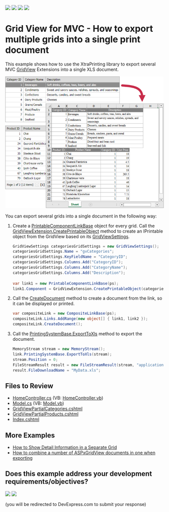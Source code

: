 <!-- default badges list -->
![](https://img.shields.io/endpoint?url=https://codecentral.devexpress.com/api/v1/VersionRange/128551526/14.1.3%2B)
[![](https://img.shields.io/badge/Open_in_DevExpress_Support_Center-FF7200?style=flat-square&logo=DevExpress&logoColor=white)](https://supportcenter.devexpress.com/ticket/details/E3891)
[![](https://img.shields.io/badge/📖_How_to_use_DevExpress_Examples-e9f6fc?style=flat-square)](https://docs.devexpress.com/GeneralInformation/403183)
[![](https://img.shields.io/badge/💬_Leave_Feedback-feecdd?style=flat-square)](#does-this-example-address-your-development-requirementsobjectives)
<!-- default badges end -->

# Grid View for MVC - How to export multiple grids into a single print document

This example shows how to use the XtraPrinting library to export several MVC [GridView](https://docs.devexpress.com/AspNetMvc/8966/components/grid-view) Extensions into a single XLS document.

![Exported Grids](exported-grids.png)

You can export several grids into a single document in the following way:

1. Create a [PrintableComponentLinkBase](https://docs.devexpress.com/CoreLibraries/DevExpress.XtraPrintingLinks.PrintableComponentLinkBase) object for every grid. Call the [GridViewExtension.CreatePrintableObject](https://docs.devexpress.com/AspNetMvc/DevExpress.Web.Mvc.GridViewExtension.CreatePrintableObject(DevExpress.Web.Mvc.GridViewSettings-System.Object)) method to create an IPrintable object from the GridView based on its [GridViewSettings](https://docs.devexpress.com/AspNetMvc/DevExpress.Web.Mvc.GridViewSettings).

    ```cs
    GridViewSettings categoriesGridSettings = new GridViewSettings();
    categoriesGridSettings.Name = "gvCategories";
    categoriesGridSettings.KeyFieldName = "CategoryID";
    categoriesGridSettings.Columns.Add("CategoryID");
    categoriesGridSettings.Columns.Add("CategoryName");
    categoriesGridSettings.Columns.Add("Description");

    var link1 = new PrintableComponentLinkBase(ps);
    link1.Component = GridViewExtension.CreatePrintableObject(categoriesGridSettings, MyModel.GetCategories());
    ```

2. Call the [CreateDocument](https://docs.devexpress.com/WPF/DevExpress.Xpf.Printing.LinkBase.CreateDocument) method to create a document from the link, so it can be displayed or printed.

    ```cs
    var compositeLink = new CompositeLinkBase(ps);
    compositeLink.Links.AddRange(new object[] { link1, link2 });
    compositeLink.CreateDocument();
    ```

3. Call the [PrintingSystemBase.ExportToXls](https://docs.devexpress.com/CoreLibraries/DevExpress.XtraPrinting.PrintingSystemBase.ExportToXlsx(System.IO.Stream)) method to export the document.

    ```cs
    MemoryStream stream = new MemoryStream();
    link.PrintingSystemBase.ExportToXls(stream);
    stream.Position = 0;
    FileStreamResult result = new FileStreamResult(stream, "application/xls");
    result.FileDownloadName = "MyData.xls";
    ```

## Files to Review

* [HomeController.cs](./CS/Controllers/HomeController.cs) (VB: [HomeController.vb](./VB/Controllers/HomeController.vb))
* [Model.cs](./CS/Models/Model.cs) (VB: [Model.vb](./VB/Models/Model.vb))
* [GridViewPartialCategories.cshtml](./CS/Views/Home/GridViewPartialCategories.cshtml)
* [GridViewPartialProducts.cshtml](./CS/Views/Home/GridViewPartialProducts.cshtml)
* [Index.cshtml](./CS/Views/Home/Index.cshtml)


## More Examples

* [How to Show Detail Information in a Separate Grid](https://github.com/DevExpress-Examples/aspxgridview-show-detail-information-in-separate-grid)
* [How to combine a number of ASPxGridView documents in one when exporting](https://github.com/DevExpress-Examples/how-to-combine-a-number-of-aspxgridview-documents-in-one-when-exporting-e1535)
<!-- feedback -->
## Does this example address your development requirements/objectives?

[<img src="https://www.devexpress.com/support/examples/i/yes-button.svg"/>](https://www.devexpress.com/support/examples/survey.xml?utm_source=github&utm_campaign=asp-net-mvc-grid-export-multiple-gridviews-into-a-document&~~~was_helpful=yes) [<img src="https://www.devexpress.com/support/examples/i/no-button.svg"/>](https://www.devexpress.com/support/examples/survey.xml?utm_source=github&utm_campaign=asp-net-mvc-grid-export-multiple-gridviews-into-a-document&~~~was_helpful=no)

(you will be redirected to DevExpress.com to submit your response)
<!-- feedback end -->

